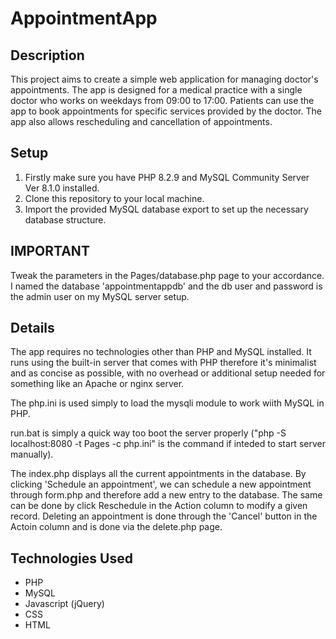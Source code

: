 # AppointmentApp

## Description

This project aims to create a simple web application for managing doctor's appointments. The app is designed for a medical practice with a single doctor who works on weekdays from 09:00 to 17:00. Patients can use the app to book appointments for specific services provided by the doctor. The app also allows rescheduling and cancellation of appointments.

## Setup

1. Firstly make sure you have PHP 8.2.9 and MySQL Community Server Ver 8.1.0 installed.
2. Clone this repository to your local machine.
3. Import the provided MySQL database export to set up the necessary database structure.

## IMPORTANT

Tweak the parameters in the Pages/database.php page to your accordance. I named the database 'appointmentappdb' and the db user and password is the admin user on my MySQL server setup.

## Details

The app requires no technologies other than PHP and MySQL installed. It runs using the built-in server that comes with PHP therefore it's minimalist and as concise as possible, with no overhead or additional setup needed for something like an Apache or nginx server.

The php.ini is used simply to load the mysqli module to work wiith MySQL in PHP.

run.bat is simply a quick way too boot the server properly ("php -S localhost:8080 -t Pages -c php.ini" is the command if inteded to start server manually).

The index.php displays all the current appointments in the database. By clicking 'Schedule an appointment', we can schedule a new appointment through form.php and therefore add a new entry to the database. The same can be done by click Reschedule in the Action column to modify a given record. Deleting an appointment is done through the 'Cancel' button in the Actoin column and is done via the delete.php page.

## Technologies Used

- PHP
- MySQL
- Javascript (jQuery)
- CSS
- HTML
